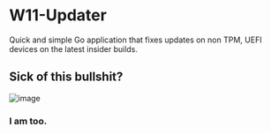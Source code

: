 # W11-Updater
Quick and simple Go application that fixes updates on non TPM, UEFI devices on the latest insider builds.

## Sick of this bullshit?
![image](https://user-images.githubusercontent.com/33162551/131945964-b89867c3-3c30-4377-b8e4-28bf915ef771.png)

### I am too.
